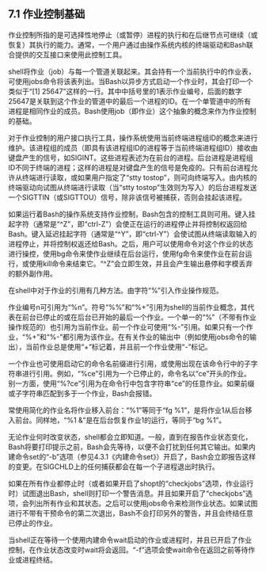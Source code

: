 ## 7.1 作业控制基础

作业控制所指的是可选择性地停止（或暂停）进程的执行和在后继节点可继续（或恢复）其执行的能力。通常，一个用户通过由操作系统内核的终端驱动和Bash联合提供的交互接口来使用此控制工具。

shell将作业（job）与每一个管道关联起来。其会持有一个当前执行中的作业表，可使用jobs命令将该表列出。当Bash以异步方式启动一个作业时，其会打印一个类似于“[1] 25647”这样的一行。其中中括号里的1表示作业编号，后面的数字25647是关联到这个作业的管道中的最后一个进程的ID。在一个单管道中的所有进程是相同作业的成员。Bash使用job（即作业）这个抽象的概念来作为作业控制的基础。

对于作业控制的用户接口执行工具，操作系统使用当前终端进程组ID的概念来进行维护。该进程组的成员（即具有该进程组ID的进程等于当前终端进程组ID）接收由键盘产生的信号，如SIGINT。这些进程表述为在前台的进程。后台进程是进程组ID不同于终端的进程；这样的进程是对键盘产生的信号是免疫的。只有前台进程允许从终端进行读取，或如果用户指定了“stty tostop”，则可向终端写入。由内核的终端驱动向试图从终端进行读取（当“stty tostop”生效则为写入）的后台进程发送一个SIGTTIN（或SIGTTOU）信号，除非该信号被捕获，否则会挂起该进程。

如果运行着Bash的操作系统支持作业控制，Bash包含的控制工具则可用。键入挂起字符（通常是“^Z”，即“ctrl-Z”）会使正在运行的进程停止并将控制权返回给Bash。键入延迟挂起字符（通常是“^Y”，即“ctrl-Y”）会使试图从终端读取输入的进程停止，并将控制权返还给Bash。之后，用户可以使用命令对这个作业的状态进行操控，使用bg命令来使作业继续在后台运行，使用fg命令来使作业在前台运行，或使用kill命令来结束它。“^Z”会立即生效，并且会产生输出悬停和字模丢弃的额外副作用。

在shell中对于作业的引用有几种方法。由字符“%”引入作业操作规范。

作业编号n可引用为“%n”。符号“%%”和“%+”引用为shell的当前作业概念，其代表在前台已停止的或在后台已开始的最后一个作业。一个单一的“%”（不带有作业操作规范的）也引用为当前作业。前一个作业可使用“%-”引用。如果只有一个作业，“%+”和“%-”都引用为该作业。在有关作业的输出中（例如使用jobs命令的输出），当前作业总是使用“+”标记着，并且前一个作业使用“-”标记。

一个作业也可使用启动它的命令名前缀进行引用，或使用出现在该命令行中的子字符串进行引用。例如，“%ce”引用为一个已停止的，命令名以“ce”开头的作业。别一方面，使用“%?ce”引用为在命令行中包含字符串“ce”的任意作业。如果前缀或子字符串匹配到多于一个作业，Bash会报错。

常使用简化的作业名将作业移入前台：“%1”等同于“fg %1”，是将作业1从后台移入前台。同样地，“%1 &”是在后台恢复作业1的运行，等同于“bg %1”。

无论作业何时改变状态，shell都会立即知道。一般，直到在报告作业状态变化，Bash将要打印提示之前，Bash会先等待，以便不会打扰到任何其它输出。如果内建命令set的“-b”选项（参见4.3.1《内建命令set》）开启了，Bash会立即报告这样的变更。在SIGCHLD上的任何捕获都会在每一个子进程退出时执行。

如果在所有作业都停止时（或者如果开启了shopt的“checkjobs”选项，作业运行时）试图退出Bash，shell则打印一个警告消息。并且如果开启了“checkjobs”选项，会列出所有作业和其状态。之后可以使用jobs命令来检测作业状态。如果试图进行不带有干预命令的第二次退出，Bash不会打印另外的警告，并且会终结任意已停止的作业。

当shell正在等待一个使用内建命令wait启动的作业或进程时，并且已开启了作业控制，在作业状态改变时wait将会返回。“-f”选项会使wait命令在返回之前等待作业或进程终结。